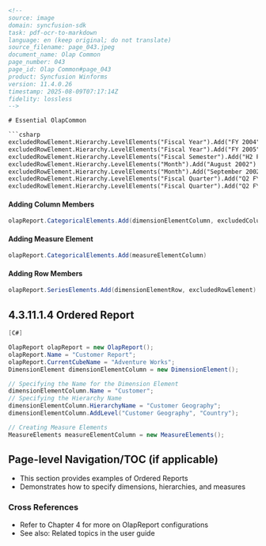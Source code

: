 ```html
<!-- 
source: image
domain: syncfusion-sdk
task: pdf-ocr-to-markdown
language: en (keep original; do not translate)
source_filename: page_043.jpeg
document_name: Olap Common
page_number: 043
page_id: Olap Common#page_043
product: Syncfusion Winforms
version: 11.4.0.26
timestamp: 2025-08-09T07:17:14Z
fidelity: lossless
-->

# Essential OlapCommon

```csharp
excludedRowElement.Hierarchy.LevelElements("Fiscal Year").Add("FY 2004")
excludedRowElement.Hierarchy.LevelElements("Fiscal Year").Add("FY 2005")
excludedRowElement.Hierarchy.LevelElements("Fiscal Semester").Add("H2 FY 2003")
excludedRowElement.Hierarchy.LevelElements("Month").Add("August 2002")
excludedRowElement.Hierarchy.LevelElements("Month").Add("September 2002")
excludedRowElement.Hierarchy.LevelElements("Fiscal Quarter").Add("Q2 FY 2003")
excludedRowElement.Hierarchy.LevelElements("Fiscal Quarter").Add("Q2 FY 2003")
```

#### Adding Column Members
```csharp
olapReport.CategoricalElements.Add(dimensionElementColumn, excludedColumn)
```

#### Adding Measure Element
```csharp
olapReport.CategoricalElements.Add(measureElementColumn)
```

#### Adding Row Members
```csharp
olapReport.SeriesElements.Add(dimensionElementRow, excludedRowElement)
```

## 4.3.11.1.4 Ordered Report

```csharp
[C#]

OlapReport olapReport = new OlapReport();
olapReport.Name = "Customer Report";
olapReport.CurrentCubeName = "Adventure Works";
DimensionElement dimensionElementColumn = new DimensionElement();

// Specifying the Name for the Dimension Element
dimensionElementColumn.Name = "Customer";
// Specifying the Hierarchy Name
dimensionElementColumn.HierarchyName = "Customer Geography";
dimensionElementColumn.AddLevel("Customer Geography", "Country");

// Creating Measure Elements
MeasureElements measureElementColumn = new MeasureElements();
```

## Page-level Navigation/TOC (if applicable)
- This section provides examples of Ordered Reports
- Demonstrates how to specify dimensions, hierarchies, and measures

### Cross References
- Refer to Chapter 4 for more on OlapReport configurations
- See also: Related topics in the user guide

<!-- tags: [OlapReport, Ordered Report, Dimension, Hierarchy, Measure, Syncfusion Winforms, 11.4.0.26] keywords: [OlapCommon, Ordered Report, DimensionElement, Customer Geography, MeasureElements, C#, Syncfusion] -->
```